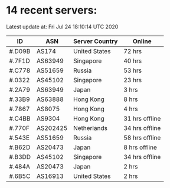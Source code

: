 # 14 recent servers:

Latest update at: Fri Jul 24 18:10:14 UTC 2020

| ID | ASN | Server Country | Online |
| -- | --- | -------------- | ------ |
| #.D09B | AS174 | United States | 72 hrs |
| #.7F1D | AS63949 | Singapore | 40 hrs |
| #.C778 | AS51659 | Russia | 53 hrs |
| #.0322 | AS45102 | Singapore | 23 hrs |
| #.2A79 | AS63949 | Japan | 3 hrs |
| #.33B9 | AS63888 | Hong Kong | 8 hrs |
| #.7867 | AS8075 | Hong Kong | 4 hrs |
| #.C4BB | AS9304 | Hong Kong | 31 hrs offline |
| #.770F | AS202425 | Netherlands | 34 hrs offline |
| #.543E | AS51659 | Russia | 58 hrs offline |
| #.B62D | AS20473 | Japan | 8 hrs offline |
| #.B3DD | AS45102 | Singapore | 34 hrs offline |
| #.484A | AS20473 | Japan | 2 hrs |
| #.6B5C | AS16913 | United States | 2 hrs |

